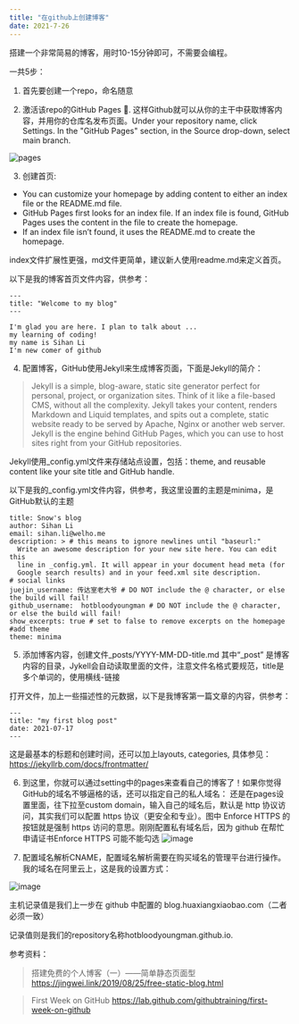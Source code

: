 ```yaml
---
title: "在github上创建博客"
date: 2021-7-26
---
```


搭建一个非常简易的博客，用时10-15分钟即可，不需要会编程。

一共5步：

1. 首先要创建一个repo，命名随意
  
2. 激活该repo的GitHub Pages 📖. 这样Github就可以从你的主干中获取博客内容，并用你的仓库名发布页面。Under your repository name, click Settings. In the "GitHub Pages" section, in the Source drop-down, select main branch.

![pages](https://user-images.githubusercontent.com/76157254/126941246-a0a0c43d-7c90-449a-8c12-32735e07bc21.png)

3. 创建首页:
* You can customize your homepage by adding content to either an index file or the README.md file. 
* GitHub Pages first looks for an index file. If an index file is found, GitHub Pages uses the content in the file to create the homepage. 
* If an index file isn’t found, it uses the README.md to create the homepage.

index文件扩展性更强，md文件更简单，建议新人使用readme.md来定义首页。

以下是我的博客首页文件内容，供参考：

    ---
    title: "Welcome to my blog"
    ---

    I'm glad you are here. I plan to talk about ...
    my learning of coding!
    my name is Sihan Li
    I'm new comer of github

4. 配置博客，GitHub使用Jekyll来生成博客页面，下面是Jekyll的简介：
>Jekyll is a simple, blog-aware, static site generator perfect for personal, project, or organization sites. Think of it like a file-based CMS, without all the complexity. Jekyll takes your content, renders Markdown and Liquid templates, and spits out a complete, static website ready to be served by Apache, Nginx or another web server. Jekyll is the engine behind GitHub Pages, which you can use to host sites right from your GitHub repositories.

Jekyll使用_config.yml文件来存储站点设置，包括：theme, and reusable content like your site title and GitHub handle. 

以下是我的_config.yml文件内容，供参考，我这里设置的主题是minima，是GitHub默认的主题
    
    title: Snow's blog
    author: Sihan Li
    email: sihan.li@welho.me
    description: > # this means to ignore newlines until "baseurl:"
	  Write an awesome description for your new site here. You can edit this
	  line in _config.yml. It will appear in your document head meta (for
	  Google search results) and in your feed.xml site description.
	# social links
	juejin_username: 传达室老大爷 # DO NOT include the @ character, or else the build will fail!
	github_username:  hotbloodyoungman # DO NOT include the @ character, or else the build will fail!
	show_excerpts: true # set to false to remove excerpts on the homepage
	#add theme
	theme: minima

5. 添加博客内容，创建文件_posts/YYYY-MM-DD-title.md 其中“_post” 是博客内容的目录，Jykell会自动读取里面的文件，注意文件名格式要规范，title是多个单词的，使用横线-链接

打开文件，加上一些描述性的元数据，以下是我博客第一篇文章的内容，供参考：

    ---
    title: "my first blog post"
    date: 2021-07-17
    ---
这是最基本的标题和创建时间，还可以加上layouts, categories, 具体参见：https://jekyllrb.com/docs/frontmatter/

6. 到这里，你就可以通过setting中的pages来查看自己的博客了！如果你觉得GitHub的域名不够逼格的话，还可以指定自己的私人域名：
还是在pages设置里面，往下拉至custom domain，输入自己的域名后，默认是 http 协议访问，其实我们可以配置 https 协议（更安全和专业）。图中 Enforce HTTPS 的按钮就是强制 https 访问的意思。刚刚配置私有域名后，因为 github 在帮忙申请证书Enforce HTTPS 可能不能勾选
![image](https://user-images.githubusercontent.com/76157254/126944902-dec5f536-796e-42fc-b468-5be0ea285168.png)

7. 配置域名解析CNAME，配置域名解析需要在购买域名的管理平台进行操作。我的域名在阿里云上，这是我的设置方式：

![image](https://user-images.githubusercontent.com/76157254/126945072-41101f12-cbe5-4a9d-8c2d-d449432fb859.png)

主机记录值是我们上一步在 github 中配置的 blog.huaxiangxiaobao.com（二者必须一致）

记录值则是我们的repository名称hotbloodyoungman.github.io.


参考资料：

>搭建免费的个人博客（一）——简单静态页面型  https://jingwei.link/2019/08/25/free-static-blog.html  

>First Week on GitHub  https://lab.github.com/githubtraining/first-week-on-github

